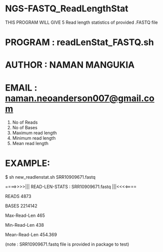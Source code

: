 # NGS-FASTQ_ReadLengthStat
THIS PROGRAM WILL GIVE 5 Read length statistics of provided .FASTQ file

# PROGRAM : readLenStat_FASTQ.sh
# AUTHOR	: NAMAN MANGUKIA
# EMAIL	: naman.neoanderson007@gmail.com

1.	No of Reads
2.	No of Bases
3.	Maximum read length
4.	Minimum read length
5.	Mean read length

# EXAMPLE:

$ sh new_readlenstat.sh SRR10909671.fastq


====>>>>|||	READ-LEN-STATS	:	SRR10909671.fastq	|||<<<<====

READS		4873

BASES		2214142

Max-Read-Len	465

Min-Read-Len	438

Mean-Read-Len	454.369

(note : SRR10909671.fastq file is provided in package to test)

